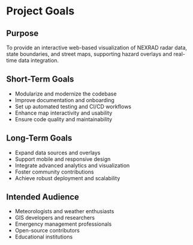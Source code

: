 # Project Goals

## Purpose
To provide an interactive web-based visualization of NEXRAD radar data, state boundaries, and street maps, supporting hazard overlays and real-time data integration.

## Short-Term Goals
- Modularize and modernize the codebase
- Improve documentation and onboarding
- Set up automated testing and CI/CD workflows
- Enhance map interactivity and usability
- Ensure code quality and maintainability

## Long-Term Goals
- Expand data sources and overlays
- Support mobile and responsive design
- Integrate advanced analytics and visualization
- Foster community contributions
- Achieve robust deployment and scalability

## Intended Audience
- Meteorologists and weather enthusiasts
- GIS developers and researchers
- Emergency management professionals
- Open-source contributors
- Educational institutions
